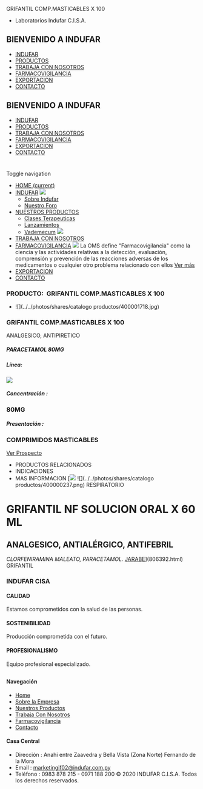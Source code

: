 GRIFANTIL COMP.MASTICABLES X 100
- Laboratorios Indufar C.I.S.A.
## BIENVENIDO A INDUFAR
* [INDUFAR](3834886.html#)
* [PRODUCTOS](3834886.html#)
* [TRABAJA CON NOSOTROS](3834886.html#)
* [FARMACOVIGILANCIA](3834886.html#)
* [EXPORTACION](3834886.html#)
* [CONTACTO](3834886.html#)
## BIENVENIDO A INDUFAR
* [INDUFAR](../../index.html)
* [PRODUCTOS](../../productos.html)
* [TRABAJA CON NOSOTROS](../../trabaja_con_nosotros.html)
* [FARMACOVIGILANCIA](../../farmacovigilancia.html)
* [EXPORTACION](../../exportacion.html)
* [CONTACTO](../../contacto.html)
# 
Toggle navigation
* [HOME (current)](../../index.html)
* [INDUFAR](3834886.html#) 
  [![ ](../../photos/shares/Sistema/Menu/indufar_menul.jpg)](../../institucional.html)
  - [Sobre Indufar](../../institucional.html)
  - [Nuestro Foro](../../blog.html)
* [NUESTROS PRODUCTOS](3834886.html#) 
  - [Clases Terapeuticas](../clases_terapeuticas.html)
  - [Lanzamientos](../lanzamientos.html)
  - [Vademecum](../../productos.html)
  [![ ](../../photos/shares/Sistema/Menu/productos.png)](../../productos.html)
* [TRABAJA CON NOSOTROS](../../trabaja_con_nosotros.html)
* [FARMACOVIGILANCIA](3834886.html#) 
  [![ ](../../photos/shares/Sistema/Menu/TUBOS.png)](../../farmacovigilancia.html)
  La OMS define "Farmacovigilancia" como la ciencia y las actividades relativas a la detección, evaluación, comprensión y prevención de las reacciones adversas de los medicamentos o cualquier otro problema relacionado con ellos
  [Ver más](../../farmacovigilancia.html)
* [EXPORTACION](../../exportacion.html)
* [CONTACTO](../../contacto.html)
### PRODUCTO:  GRIFANTIL COMP.MASTICABLES X 100
* ![](../../photos/shares/catalogo productos/400001718.jpg)
### **GRIFANTIL COMP.MASTICABLES X 100**
ANALGESICO, ANTIPIRETICO
##### **PARACETAMOL 80MG**
##### **Línea:**
[![](../../photos/shares/Laboratorios/lab_indufar.png)](../linea/1.html)
##### **Concentración :**
### 80MG
##### **Presentación :**
### COMPRIMIDOS MASTICABLES
[Ver Prospecto](../../files/shares/prospectos/400001718.pdf)
* PRODUCTOS RELACIONADOS
* INDICACIONES
* MAS INFORMACION
[![](../../photos/shares/Laboratorios/lab_indufar.png)
![](../../photos/shares/catalogo productos/400000237.png)
RESPIRATORIO
# GRIFANTIL NF SOLUCION ORAL X 60 ML
## ANALGESICO, ANTIALÉRGICO, ANTIFEBRIL
*CLORFENIRAMINA MALEATO, PARACETAMOL.*
[JARABE](3834886.html#)](806392.html)
GRIFANTIL
### INDUFAR CISA
#### CALIDAD
Estamos comprometidos con la salud de las personas.
#### SOSTENIBILIDAD
Producción comprometida con el futuro.
#### PROFESIONALISMO
Equipo profesional especializado.
## 
#### Navegación
* [Home](../../index.html)
* [Sobre la Empresa](../../institucional.html)
* [Nuestros Productos](../../productos.html)
* [Trabaja Con Nosotros](../../trabaja_con_nosotros.html)
* [Farmacovigilancia](../../farmacovigilancia.html)
* [Contacto](../../contacto.html)
#### Casa Central
* Dirección : Anahi entre Zaavedra y Bella Vista (Zona Norte) Fernando de la Mora
* Email : [marketingif02@indufar.com.py](mailto:marketingif02@indufar.com.py)
* Teléfono : 0983 878 215 - 0971 188 200
© 2020 INDUFAR C.I.S.A. Todos los derechos reservados.